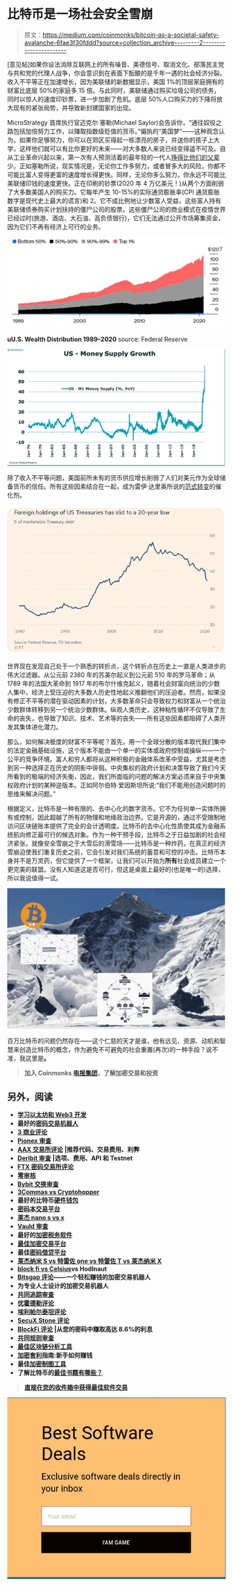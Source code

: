 # 比特币是一场社会安全雪崩

> 原文：<https://medium.com/coinmonks/bitcoin-as-a-societal-safety-avalanche-6fae3f30fddd?source=collection_archive---------2----------------------->

[意见帖]如果你设法消除互联网上的所有噪音、美德信号、取消文化、部落民主党与共和党的代理人战争，你会意识到在表面下酝酿的是千年一遇的社会经济分裂。收入不平等正在加速增长，因为美联储的新数据显示，美国 1%的顶层家庭拥有的财富比底层 50%的家庭多 15 倍。与此同时，美联储通过购买垃圾公司的债务，同时以惊人的速度印钞票，进一步加剧了危机。底层 50%人口购买力的下降将放大现有的紧张局势，并导致新封建国家的出现。

MicroStrategy 首席执行官迈克尔·塞勒(Michael Saylor)会告诉你，“通往奴役之路包括加倍努力工作，以赚取指数级贬值的货币。”偏执的“美国梦”——这种观念认为，如果你足够努力，你可以在郊区买得起一栋漂亮的房子，并送你的孩子上大学，这样他们就可以有比你更好的未来——对大多数人来说已经变得遥不可及。自从工业革命兴起以来，第一次有人预测活着的最年轻的一代人[挣得比他们的父辈](https://www.vox.com/2018/6/28/17469080/american-dream-steven-brill-inequality-poverty-tailspin)少。正如塞勒所说，现实情况是，无论你工作多努力，或者冒多大的风险，你都不可能比富人变得更富的速度增长得更快。同样，无论你多么努力，你永远不可能比美联储印钱的速度更快。正在印刷的钞票(2020 年 4 万亿美元！)从两个方面削弱了大多数美国人的购买力。它每年产生 10-15%的实际通货膨胀率(CPI 通货膨胀数字是现代史上最大的谎言)和 2。它不成比例地让少数富人受益，这些富人持有美联储债券购买计划扶持的僵尸公司的股票。这些僵尸公司的商业模式在疫情世界已经过时(旅游、酒店、大石油、高负债银行)，它们无法通过公开市场筹集资金，因为它们不再有经济上可行的业务。

![](img/f17206c91a720f6e792e2a3057ca8232.png)

**uU.S. Wealth Distribution 1989–2020** source: Federal Reserve

![](img/c696ee40468aae81d82350d298b1f160.png)

除了收入不平等问题，美国前所未有的货币供应增长削弱了人们对美元作为全球储备货币的信任。所有这些因素结合在一起，成为雷伊·达里奥所说的[范式转变](https://www.linkedin.com/pulse/paradigm-shifts-ray-dalio/)的催化剂。

![](img/fd25fb6c82bfe8ba76080cc761e748b4.png)

世界现在发现自己处于一个熟悉的转折点，这个转折点在历史上一直是人类进步的伟大过滤器。从公元前 2380 年的苏美尔起义到公元前 510 年的罗马革命；从 1789 年的法国大革命到 1917 年的布尔什维克起义，随着社会财富向统治的少数人集中，经济上受压迫的大多数人历史性地起义推翻他们的压迫者。然而，如果没有修正不平等的潜在驱动因素的计划，大多数革命只会导致权力和财富从一个统治少数群体转移到另一个统治少数群体。纵观人类历史，这种粘性循环不仅导致了生命的丧失，也导致了知识、技术、艺术等的丧失——所有这些因素都阻碍了人类开发其集体进化潜力。

那么，如何解决极度的财富不平等呢？首先，用一个全球分散的版本取代我们集中的法定金融基础设施，这个版本不能由一个单一的实体或政府控制或操纵——一个公平的竞争环境。富人和穷人都将从这种积极的金融体系改革中受益，尤其是考虑到另一种选择正在历史的阴影中徘徊。中央集权的政府计划和决策导致了我们今天所看到的极端的经济失衡，因此，我们所面临的问题的解决方案必须来自于中央集权政府计划的某种逆版本。正如阿尔伯特·爱因斯坦所说:“我们不能用创造问题时的思维来解决问题。”

根据定义，比特币是一种有限的、去中心化的数字货币。它不为任何单一实体所拥有或控制，因此超越了所有的物理和地缘政治边界。它是开源的，通过不受限制地访问区块链账本提供了完全的会计透明度。比特币的去中心化性质使其成为金融系统航向修正最可行的候选对象。作为一种干预手段，比特币之于日益加剧的社会经济紧张，就像安全雪崩之于大雪后的滑雪场——比特币是一种炸药，在真正的经济雪崩迫使我们重复历史之前，它会引发对我们系统的蓄意和可控的冲击。比特币本身并不是万灵药，但它提供了一个框架，让我们可以开始为**所有**社会成员建立一个更完美的联盟。没有人知道这是否可行，但这是桌面上最好的(也是唯一的)选择，所以我说值得一试。

![](img/62641ac63f4226946eb57fc89b6f8b53.png)

百万比特币的问题仍然存在——这个仁慈的天才是谁，他有远见、资源、动机和智慧来创造比特币的概念，作为避免不可避免的社会重置(再次)的一种手段？说不准，我这里是[](https://anesti.medium.com/the-case-for-ray-dalio-as-satoshi-nakamoto-bfc134c1d4a6)**。**

> **加入 Coinmonks [电报集团](https://t.me/joinchat/EPmjKpNYwRMsBI4p)，了解加密交易和投资**

## **另外，阅读**

*   **[学习以太坊和 Web3 开发](http://blog.coincodecap.com/go/learn)**
*   **最好的[密码交易机器人](/coinmonks/crypto-trading-bot-c2ffce8acb2a)**
*   **[3 商业评论](/coinmonks/3commas-review-an-excellent-crypto-trading-bot-2020-1313a58bec92)**
*   **[Pionex 审查](/coinmonks/pionex-review-exchange-with-crypto-trading-bot-1e459d0191ea)**
*   **[AAX 交易所评论](/coinmonks/aax-exchange-review-2021-67c5ea09330c) |推荐代码、交易费用、利弊**
*   **[Deribit 审查](/coinmonks/deribit-review-options-fees-apis-and-testnet-2ca16c4bbdb2) |选项、费用、API 和 Testnet**
*   **[FTX 密码交易所评论](/coinmonks/ftx-crypto-exchange-review-53664ac1198f)**
*   **[零审核](/coinmonks/ngrave-zero-review-c465cf8307fc)**
*   **[Bybit 交换审查](/coinmonks/bybit-exchange-review-dbd570019b71)**
*   **[3Commas vs Cryptohopper](/coinmonks/3commas-vs-pionex-vs-cryptohopper-best-crypto-bot-6a98d2baa203)**
*   **最好的比特币[硬件钱包](/coinmonks/the-best-cryptocurrency-hardware-wallets-of-2020-e28b1c124069?source=friends_link&sk=324dd9ff8556ab578d71e7ad7658ad7c)**
*   **[密码本交易平台](/coinmonks/top-10-crypto-copy-trading-platforms-for-beginners-d0c37c7d698c)**
*   **[莱杰 nano s vs x](https://blog.coincodecap.com/ledger-nano-s-vs-x)**
*   **[Vauld 审查](https://blog.coincodecap.com/vauld-review)**
*   **最好的[加密税务软件](/coinmonks/best-crypto-tax-tool-for-my-money-72d4b430816b)**
*   **[最佳加密交易平台](/coinmonks/the-best-crypto-trading-platforms-in-2020-the-definitive-guide-updated-c72f8b874555)**
*   **最佳[密码借贷平台](/coinmonks/top-5-crypto-lending-platforms-in-2020-that-you-need-to-know-a1b675cec3fa)**
*   **[莱杰纳米 S vs 特雷佐 one vs 特雷佐 T vs 莱杰纳米 X](https://blog.coincodecap.com/ledger-nano-s-vs-trezor-one-ledger-nano-x-trezor-t)**
*   **[block fi vs Celsius](/coinmonks/blockfi-vs-celsius-vs-hodlnaut-8a1cc8c26630)vs Hodlnaut**
*   **[Bitsgap 评论](/coinmonks/bitsgap-review-a-crypto-trading-bot-that-makes-easy-money-a5d88a336df2)——一个轻松赚钱的加密交易机器人**
*   **为专业人士设计的加密交易机器人**
*   **[共同追踪审查](/coinmonks/cointracking-review-a-reliable-cryptocurrency-tax-software-5114e3eb5737)**
*   **[优霍德勒评论](/coinmonks/youhodler-4-easy-ways-to-make-money-98969b9689f2)**
*   **[埃利帕尔泰坦评论](/coinmonks/ellipal-titan-review-85e9071dd029)**
*   **[SecuX Stone 评论](https://blog.coincodecap.com/secux-stone-hardware-wallet-review)**
*   **[BlockFi 评论](/coinmonks/blockfi-review-53096053c097) |从您的密码中赚取高达 8.6%的利息**
*   **[共同规则审查](https://blog.coincodecap.com/coinrule-review-a-perfect-trading-bot)**
*   **[最佳区块链分析工具](https://bitquery.io/blog/best-blockchain-analysis-tools-and-software)**
*   **[加密套利](/coinmonks/crypto-arbitrage-guide-how-to-make-money-as-a-beginner-62bfe5c868f6)指南:新手如何赚钱**
*   **最佳[加密制图工具](/coinmonks/what-are-the-best-charting-platforms-for-cryptocurrency-trading-85aade584d80)**
*   **了解比特币的[最佳书籍有哪些？](/coinmonks/what-are-the-best-books-to-learn-bitcoin-409aeb9aff4b)**

> **[直接在您的收件箱中获得最佳软件交易](/coinmonks/newsletters/coinmonks)**

**[![](img/160ce73bd06d46c2250251e7d5969f9d.png)](https://medium.com/coinmonks/newsletters/coinmonks)**